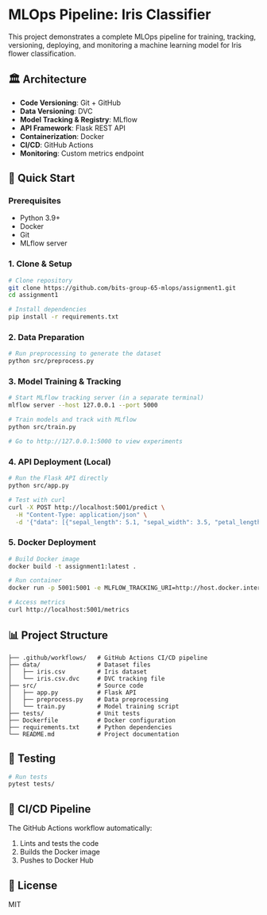 # MLOps Pipeline: Iris Classifier

This project demonstrates a complete MLOps pipeline for training, tracking, versioning, deploying, and monitoring a machine learning model for Iris flower classification.

## 🏛️ Architecture

- **Code Versioning**: Git + GitHub
- **Data Versioning**: DVC
- **Model Tracking & Registry**: MLflow
- **API Framework**: Flask REST API
- **Containerization**: Docker
- **CI/CD**: GitHub Actions
- **Monitoring**: Custom metrics endpoint

## 🚀 Quick Start

### Prerequisites

- Python 3.9+
- Docker
- Git
- MLflow server

### 1. Clone & Setup

```bash
# Clone repository
git clone https://github.com/bits-group-65-mlops/assignment1.git
cd assignment1

# Install dependencies
pip install -r requirements.txt
```

### 2. Data Preparation

```bash
# Run preprocessing to generate the dataset
python src/preprocess.py
```

### 3. Model Training & Tracking

```bash
# Start MLflow tracking server (in a separate terminal)
mlflow server --host 127.0.0.1 --port 5000

# Train models and track with MLflow
python src/train.py

# Go to http://127.0.0.1:5000 to view experiments
```

### 4. API Deployment (Local)

```bash
# Run the Flask API directly
python src/app.py

# Test with curl
curl -X POST http://localhost:5001/predict \
  -H "Content-Type: application/json" \
  -d '{"data": [{"sepal_length": 5.1, "sepal_width": 3.5, "petal_length": 1.4, "petal_width": 0.2}]}'
```

### 5. Docker Deployment

```bash
# Build Docker image
docker build -t assignment1:latest .

# Run container
docker run -p 5001:5001 -e MLFLOW_TRACKING_URI=http://host.docker.internal:5000 assignment1:latest

# Access metrics
curl http://localhost:5001/metrics
```

## 📊 Project Structure

```
├── .github/workflows/   # GitHub Actions CI/CD pipeline
├── data/                # Dataset files
│   ├── iris.csv         # Iris dataset
│   └── iris.csv.dvc     # DVC tracking file
├── src/                 # Source code
│   ├── app.py           # Flask API
│   ├── preprocess.py    # Data preprocessing
│   └── train.py         # Model training script
├── tests/               # Unit tests
├── Dockerfile           # Docker configuration
├── requirements.txt     # Python dependencies
└── README.md            # Project documentation
```

## 🧪 Testing

```bash
# Run tests
pytest tests/
```

## 📝 CI/CD Pipeline

The GitHub Actions workflow automatically:
1. Lints and tests the code
2. Builds the Docker image
3. Pushes to Docker Hub

## 📝 License

MIT
